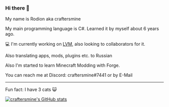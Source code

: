 ### Hi there 👋
My name is Rodion aka craftersmine

My main programming language is C#. Learned it by myself about 6 years ago.


💻 I'm currently working on [LVM](https://github.com/craftersmine/LVM), also looking to collaborators for it.

Also translating apps, mods, plugins etc. to Russian

Also I'm started to learn Minecraft Modding with Forge.

You can reach me at Discord: craftersmine#7441 or by E-Mail

---

Fun fact: I have 3 cats 😺

[![craftersmine's GitHub stats](https://github-readme-stats.vercel.app/api?username=craftersmine)](https://github.com/anuraghazra/github-readme-stats)
